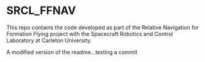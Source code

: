 # SRCL_FFNAV
This repo contains the code developed as part of the Relative Navigation for Formation Flying project with the Spacecraft Robotics and Control Laboratory at Carleton University.

A modified version of the readme...testing a commit
